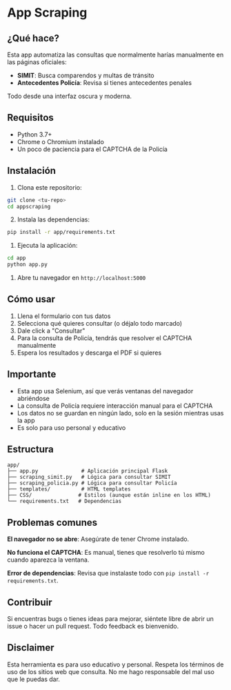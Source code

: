 # App Scraping

## ¿Qué hace?

Esta app automatiza las consultas que normalmente harías manualmente en las páginas oficiales:

- **SIMIT**: Busca comparendos y multas de tránsito
- **Antecedentes Policía**: Revisa si tienes antecedentes penales

Todo desde una interfaz oscura y moderna.

## Requisitos

- Python 3.7+
- Chrome o Chromium instalado
- Un poco de paciencia para el CAPTCHA de la Policía

## Instalación

1. Clona este repositorio:

```bash
git clone <tu-repo>
cd appscraping
```

2. Instala las dependencias:

```bash
pip install -r app/requirements.txt
```

1. Ejecuta la aplicación:

```bash
cd app
python app.py
```

1. Abre tu navegador en `http://localhost:5000`

## Cómo usar

1. Llena el formulario con tus datos
2. Selecciona qué quieres consultar (o déjalo todo marcado)
3. Dale click a "Consultar"
4. Para la consulta de Policía, tendrás que resolver el CAPTCHA manualmente
5. Espera los resultados y descarga el PDF si quieres

## Importante

- Esta app usa Selenium, así que verás ventanas del navegador abriéndose
- La consulta de Policía requiere interacción manual para el CAPTCHA
- Los datos no se guardan en ningún lado, solo en la sesión mientras usas la app
- Es solo para uso personal y educativo

## Estructura

```
app/
├── app.py              # Aplicación principal Flask
├── scraping_simit.py   # Lógica para consultar SIMIT
├── scraping_policia.py # Lógica para consultar Policía
├── templates/          # HTML templates
├── CSS/               # Estilos (aunque están inline en los HTML)
└── requirements.txt   # Dependencias
```

## Problemas comunes

**El navegador no se abre**: Asegúrate de tener Chrome instalado.

**No funciona el CAPTCHA**: Es manual, tienes que resolverlo tú mismo cuando aparezca la ventana.

**Error de dependencias**: Revisa que instalaste todo con `pip install -r requirements.txt`.

## Contribuir

Si encuentras bugs o tienes ideas para mejorar, siéntete libre de abrir un issue o hacer un pull request. Todo feedback es bienvenido.

## Disclaimer

Esta herramienta es para uso educativo y personal. Respeta los términos de uso de los sitios web que consulta. No me hago responsable del mal uso que le puedas dar.
